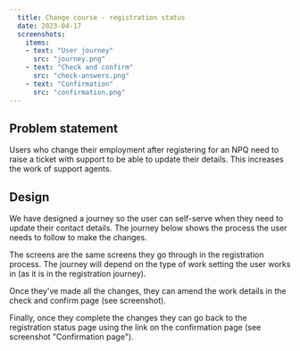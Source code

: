 ```yaml
---
  title: Change course - registration status
  date: 2023-04-17
  screenshots:
    items:
    - text: "User journey"
      src: "journey.png"
    - text: "Check and confirm"
      src: "check-answers.png"
    - text: "Confirmation"
      src: "confirmation.png"
---
```


## Problem statement

Users who change their employment after registering for an NPQ need to raise a ticket with support to be able to update their details. This increases the work of support agents.

## Design

We have designed a journey so the user can self-serve when they need to update their contact details. The journey below shows the process the user needs to follow to make the changes.

The screens are the same screens they go through in the registration process. The journey will depend on the type of work setting the user works in (as it is in the registration journey).

Once they've made all the changes, they can amend the work details in the check and confirm page (see screenshot).

Finally, once they complete the changes they can go back to the registration status page using the link on the confirmation page (see screenshot "Confirmation page").
